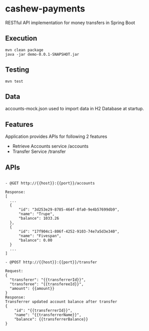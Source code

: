 # cashew-payments
RESTful API implementation for money transfers in Spring Boot

## Execution
```
mvn clean package
java -jar demo-0.0.1-SNAPSHOT.jar
```

## Testing
```
mvn test
```

## Data
accounts-mock.json used to import data in H2 Database at startup.

## Features
Application provides APIs for following 2 features

- Retrieve Accounts service /accounts
- Transfer Service /transfer


## APIs
```

- @GET http://{{host}}:{{port}}/accounts

Response:
[
  ...
  {
      "id": "3d253e29-8785-464f-8fa0-9e4b57699db9",
      "name": "Trupe",
      "balance": 1033.26
  },
  {
      "id": "17f904c1-806f-4252-9103-74e7a5d3e340",
      "name": "Fivespan",
      "balance": 0.00
  }
  ...
]

- @POST http://{{host}}:{{port}}/transfer

Request:
{
  "transferer": "{{transferrerId}}",
  "transferee": "{{transfereeId}}",
  "amount": {{amount}}
}
Response: 
Transferrer updated account balance after transfer
{
    "id": "{{transferrerId}}",
    "name": "{{transferrerName}}",
    "balance": {{transferrerBalance}}
}
```


